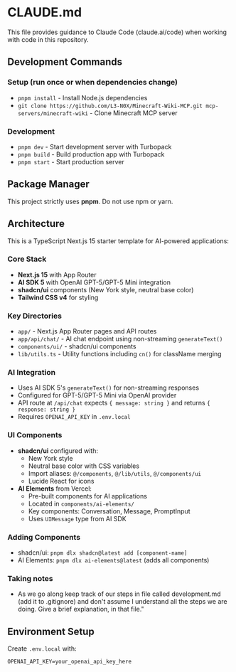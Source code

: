 # CLAUDE.md

This file provides guidance to Claude Code (claude.ai/code) when working with code in this repository.

## Development Commands

### Setup (run once or when dependencies change)
- `pnpm install` - Install Node.js dependencies
- `git clone https://github.com/L3-N0X/Minecraft-Wiki-MCP.git mcp-servers/minecraft-wiki` - Clone Minecraft MCP server

### Development
- `pnpm dev` - Start development server with Turbopack
- `pnpm build` - Build production app with Turbopack
- `pnpm start` - Start production server

## Package Manager

This project strictly uses **pnpm**. Do not use npm or yarn.

## Architecture

This is a TypeScript Next.js 15 starter template for AI-powered applications:

### Core Stack
- **Next.js 15** with App Router
- **AI SDK 5** with OpenAI GPT-5/GPT-5 Mini integration
- **shadcn/ui** components (New York style, neutral base color)
- **Tailwind CSS v4** for styling

### Key Directories
- `app/` - Next.js App Router pages and API routes
- `app/api/chat/` - AI chat endpoint using non-streaming `generateText()`
- `components/ui/` - shadcn/ui components
- `lib/utils.ts` - Utility functions including `cn()` for className merging

### AI Integration
- Uses AI SDK 5's `generateText()` for non-streaming responses
- Configured for GPT-5/GPT-5 Mini via OpenAI provider
- API route at `/api/chat` expects `{ message: string }` and returns `{ response: string }`
- Requires `OPENAI_API_KEY` in `.env.local`

### UI Components
- **shadcn/ui** configured with:
  - New York style
  - Neutral base color with CSS variables
  - Import aliases: `@/components`, `@/lib/utils`, `@/components/ui`
  - Lucide React for icons
- **AI Elements** from Vercel:
  - Pre-built components for AI applications
  - Located in `components/ai-elements/`
  - Key components: Conversation, Message, PromptInput
  - Uses `UIMessage` type from AI SDK

### Adding Components
- shadcn/ui: `pnpm dlx shadcn@latest add [component-name]`
- AI Elements: `pnpm dlx ai-elements@latest` (adds all components)

### Taking notes
- As we go along keep track of our steps in file called development.md (add it to .gitignore) and don't assume I understand all the steps we are doing. Give a brief explanation, in that file."

## Environment Setup

Create `.env.local` with:
```
OPENAI_API_KEY=your_openai_api_key_here
```
